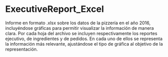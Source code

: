 # ExecutiveReport_Excel
Informe en formato .xlsx sobre los datos de la pizzería en el año 2016, incluyéndose gráficas para permitir visualizar la información de manera clara. Por cada hoja del archivo se incluyen respectivamente los reportes ejecutivo, de ingredientes y de pedidos. En cada uno de ellos se representa la información más relevante, ajustándose el tipo de gráfica al objetivo de la representación.
